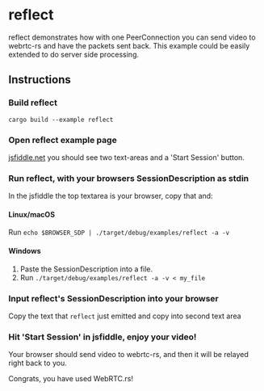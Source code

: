 # reflect
reflect demonstrates how with one PeerConnection you can send video to webrtc-rs and have the packets sent back. This example could be easily extended to do server side processing.

## Instructions
### Build reflect
```shell
cargo build --example reflect
```

### Open reflect example page
[jsfiddle.net](https://jsfiddle.net/9jgukzt1/) you should see two text-areas and a 'Start Session' button.

### Run reflect, with your browsers SessionDescription as stdin
In the jsfiddle the top textarea is your browser, copy that and:
#### Linux/macOS
Run `echo $BROWSER_SDP | ./target/debug/examples/reflect -a -v`
#### Windows
1. Paste the SessionDescription into a file.
1. Run `./target/debug/examples/reflect -a -v < my_file`

### Input reflect's SessionDescription into your browser
Copy the text that `reflect` just emitted and copy into second text area

### Hit 'Start Session' in jsfiddle, enjoy your video!
Your browser should send video to webrtc-rs, and then it will be relayed right back to you.

Congrats, you have used WebRTC.rs!
